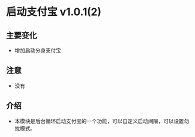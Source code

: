 # 启动支付宝 v1.0.1(2)

## 主要变化

- 增加启动分身支付宝

## 注意

- 没有

## 介绍

- 本模块是后台循环启动支付宝的一个功能，可以自定义启动间隔，可以设置勿扰模式。